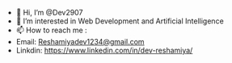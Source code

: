 - 👋 Hi, I’m @Dev2907
- 👀 I’m interested in Web Development and Artificial Intelligence
- 📫 How to reach me :
- Email: Reshamiyadev1234@gmail.com
- Linkdin: https://www.linkedin.com/in/dev-reshamiya/
